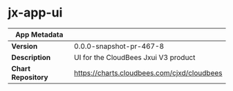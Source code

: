 # jx-app-ui

|App Metadata||
|---|---|
| **Version** | 0.0.0-snapshot-pr-467-8 |
| **Description** | UI for the CloudBees Jxui V3 product |
| **Chart Repository** | https://charts.cloudbees.com/cjxd/cloudbees |
